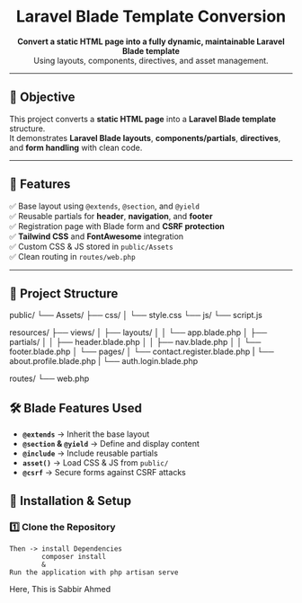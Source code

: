 <h1 align="center">Laravel Blade Template Conversion</h1>

<p align="center">
  <b>Convert a static HTML page into a fully dynamic, maintainable Laravel Blade template</b><br>
  Using layouts, components, directives, and asset management.
</p>

---

## 📌 Objective
This project converts a **static HTML page** into a **Laravel Blade template** structure.  
It demonstrates **Laravel Blade layouts**, **components/partials**, **directives**, and **form handling** with clean code.

---

## 🚀 Features
✅ Base layout using `@extends`, `@section`, and `@yield`  
✅ Reusable partials for **header**, **navigation**, and **footer**  
✅ Registration page with Blade form and **CSRF protection**  
✅ **Tailwind CSS** and **FontAwesome** integration  
✅ Custom CSS & JS stored in `public/Assets`  
✅ Clean routing in `routes/web.php`  

---

## 📂 Project Structure
public/
└── Assets/
├── css/
│ └── style.css
└── js/
└── script.js

resources/
├── views/
│ ├── layouts/
│ │ └── app.blade.php
│ ├── partials/
│ │ ├── header.blade.php
│ │ ├── nav.blade.php
│ │ └── footer.blade.php
│ └── pages/
│ └── contact.register.blade.php
| └── about.profile.blade.php
| └── auth.login.blade.php

routes/
└── web.php

## 🛠️ Blade Features Used
- **`@extends`** → Inherit the base layout
- **`@section` & `@yield`** → Define and display content
- **`@include`** → Include reusable partials
- **`asset()`** → Load CSS & JS from `public/`
- **`@csrf`** → Secure forms against CSRF attacks

## 🔧 Installation & Setup

### 1️⃣ Clone the Repository
    Then -> install Dependencies
            composer install
            &
    Run the application with php artisan serve

Here, This is Sabbir Ahmed